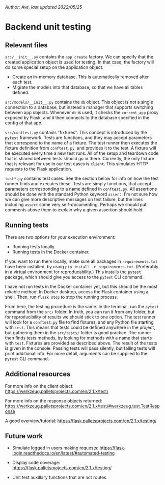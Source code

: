 _Author: Ave, last updated 2022/05/25_

# Backend unit testing

## Relevant files

`src/__init__.py` contains the `app_create` factory. We can specify
that the created application object is used for testing. In that case, the
factory will do some special setup on the application object:
* Create an in-memory database. This is automatically removed after each test.
* Migrate the models into that database, so that we have all tables defined.

`src/models/__init__.py` contains the `db` object. This object is not a single
connection to a database, but instead a manager that supports switching between
app objects. Whenever `db` is used, it checks the `current_app` proxy exposed by
Flask, and it then connects to the database specified in the config of that app.

`src/conftest.py` contains "fixtures". This concept is introduced by the `pytest`
framework. Tests are functions, and they may accept parameters that correspond
to the name of a fixture. The test runner then executes the fixture definition
from `conftest.py`, and provides it to the test. A fixture will be executed
every time a new test runs. All of the setup and teardown code that is shared
between tests should go in there. Currently, the only fixture that is relevant
for use in our test cases is `client`. This simulates HTTP requests to the
Flask application.

`test*.py` contains test cases. See the section below for info on how the test
runner finds and executes these. Tests are simply functions, that accept
parameters corresponding to a name defined in `conftest.py`. All assertions
should be done with the standard Python keyword `assert`. I'm not sure how
we can give more descriptive messages on test failure, but the lines including
`assert` some very self-documenting. Perhaps we should put comments above them
to explain why a given assertion should hold.

## Running tests
There are two options for your execution environment:
* Running tests locally.
* Running tests in the Docker container.

If you want to run them locally, make sure all packages in `requirements.txt`
have been installed, by using `pip install -r requirements.txt`. (Preferably
in a virtual environment for reproducability.) This installs the `pytest`
package, which should give you access to the `pytest` CLI command.

I have not run tests in the Docker container yet, but this should be the most
reliable method. In Docker desktop, access the Flask container using a shell.
Then, run `flask stop` to stop the running process.

From here, the testing procedure is the same. In the terminal, run the `pytest`
command from the `src/` folder. In truth, you can run it from any folder, but for
reproducibility of results we should stick to one option. The test runner will
look for a `conftest.py` file to find fixtures, and any Python file starting
with `test`. This means that tests could be defined anywhere in the project, but
gathering them in the `src/tests/` folder is good practice. The runner then
finds tests methods, by looking for methods with a name that starts with `test`.
Fixtures are provided as described above. The result of the tests is given in
the console. Passing tests will pass silently, but failing tests will print
additional info. For more detail, arguments can be supplied to the `pytest` CLI
command.

## Additional resources
For more info on the client object:
https://werkzeug.palletsprojects.com/en/2.1.x/test/

For more info on the response objects returned:
https://werkzeug.palletsprojects.com/en/2.1.x/test/#werkzeug.test.TestResponse

A good overview/tutorial:
https://flask.palletsprojects.com/en/2.1.x/testing/

## Future work
* Simulate logged in users making requests: 
https://flask-login.readthedocs.io/en/latest/#automated-testing

* Display code coverage:
https://flask.palletsprojects.com/en/2.1.x/testing/

* Unit test auxillary functions that are not routes.